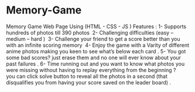 # Memory-Game
Memory Game Web Page Using (HTML - CSS - JS )
Features :‎
‎1-‎	Supports hundreds of photos till 390 photos ‎
‎2-‎	Challenging difficulties (easy – medium – hard ) ‎
‎3-‎	Challenge your friend to get a score better than you with ‎an infinite scoring memory ‎
‎4-‎	Enjoy the game with a Varity of different anime photos ‎making you keen to see what’s below each card .‎
‎5-‎	You got some bad scores?  just erase them and no one ‎will ever know about your past failures .‎
‎6-‎	Time running out and you want to know what photos ‎you were missing without having to replay everything ‎from the beginning ?  
you can click solve button to reveal all the photos in a ‎second (that disqualifies you from having your score saved on the leader board) . ‎

